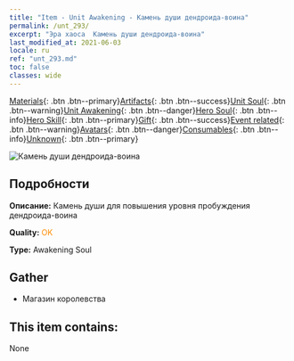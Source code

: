 ```yaml
---
title: "Item - Unit Awakening - Камень души дендроида-воина"
permalink: /unt_293/
excerpt: "Эра хаоса  Камень души дендроида-воина"
last_modified_at: 2021-06-03
locale: ru
ref: "unt_293.md"
toc: false
classes: wide
---
```

 [Materials](/ItemsRU/){: .btn .btn--primary}[Artifacts](/ItemsRU/Artifacts/){: .btn .btn--success}[Unit Soul](/ItemsRU/UnitSoul/){: .btn .btn--warning}[Unit Awakening](/ItemsRU/UnitAwakening/){: .btn .btn--danger}[Hero Soul](/ItemsRU/HeroSoul/){: .btn .btn--info}[Hero Skill](/ItemsRU/HeroSkill/){: .btn .btn--primary}[Gift](/ItemsRU/Gift/){: .btn .btn--success}[Event related](/ItemsRU/Events/){: .btn .btn--warning}[Avatars](/ItemsRU/Avatars/){: .btn .btn--danger}[Consumables](/ItemsRU/Consumables/){: .btn .btn--info}[Unknown](/ItemsRU/Unknown/){: .btn .btn--primary}

 ![Камень души дендроида-воина](/images/u/tia_shuyao.jpg)

## Подробности
 **Описание:** Камень души для повышения уровня пробуждения дендроида-воина

 **Quality:** <span style="color: #FF8C00">OK</span>

 **Type:** Awakening Soul

## Gather

*    Магазин королевства 

## This item contains:

  None

